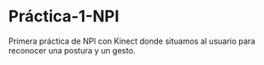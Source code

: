 # Práctica-1-NPI
Primera práctica de NPI con Kinect donde situamos al usuario para reconocer una postura y un gesto.
